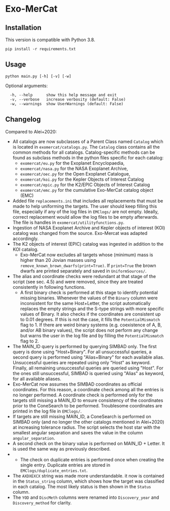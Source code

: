 # Exo-MerCat

## Installation
This version is compatible with Python 3.8.

```pip install -r requirements.txt```

## Usage 
```python main.py [-h] [-v] [-w]```

Optional arguments:
```
  -h, --help      show this help message and exit
  -v, --verbose   increase verbosity (default: False)
  -w, --warnings  show UserWarnings (default: False)
```

## Changelog
Compared to Alei+2020:

- All catalogs are now subclasses of a Parent Class named `Catalog` which is located in `exomercat/catalogs.py`. The `Catalog` class contains all the common methods for all catalogs. Catalog-specific methods can be found as subclass methods in the python files specific for each catalog:
  - `exomercat/eu.py` for the Exoplanet Encyclopaedia,
  - `exomercat/nasa.py` for the NASA Exoplanet Archive, 
  - `exomercat/oec.py` for the Open Exoplanet Catalogue, 
  - `exomercat/koi.py` for the Kepler Objects of Interest Catalog
  - `exomercat/epic.py` for the K2/EPIC Objects of Interest Catalog
  - `exomercat/emc.py` for the cumulative Exo-MerCat catalog object (EMC)
- Added file `replacements.ini` that includes all replacements that must be made to help uniforming the targets. The user should keep filling this file, especially if any of the log files in `EMClogs/` are not empty. Ideally, correct replacement would allow the log files to be empty afterwards. The file is handles in `exomercat/utilityfunctions.py`.
- Ingestion of NASA Exoplanet Archive and Kepler objects of interest (KOI) catalog was changed from the source. Exo-Mercat was adapted accordingly. 
- The K2 objects of interest (EPIC) catalog was ingested in addition to the KOI catalog.
  - Exo-MerCat now excludes all targets whose (minimum) mass is higher than 20 Jovian masses using `remove_known_brown_dwarfs(print=True)`. If `print=True` the brown dwarfs are printed separately and saved in `UniformSources/`.
- The alias and coordinate checks were redundant at that stage of the script (see sec. 4.5) and were removed, since they are treated consistently in following functions.
  - A first binary check is performed at this stage to identify potential missing binaries. Whenever the values of the `Binary` column were inconsistent for the same Host+Letter, the script automatically replaces the empty strings and the S-type strings with more specific values of Binary. It also checks if the coordinates are consistent up to 0.01 degrees. If this is not the case, it fills the `PotentialMismatch` flag to 1. If there are weird binary systems (e.g. coexistence of A, B, and/or AB binary values), the script does not perform any change but warns the user in the log file and by filling the `PotentialMismatch` flag to 2.
- The MAIN_ID query is performed by querying SIMBAD only. The first query is done using "Host+Binary". For all unsuccessful queries, a second query is performed using "Alias+Binary" for each available alias. Unsuccessful queries are repeated using only "Host" as keyword. Finally, all remaining unsuccessful queries are queried using "Host". For the ones still unsuccessful, SIMBAD is queried using "Alias" as keyword, for all available aliases. 
- Exo-MerCat now assumes the SIMBAD coordinates as official coordinates. For this reason, a coordinate check among all the entries is no longer performed. A coordinate check is performed only for the targets still missing a MAIN_ID to ensure consistency of the coordinates prior to the ConeSearch to be performed. Troublesome coordinates are printed in the log file in `EMClogs/`.
- If targets are still missing MAIN_ID, a ConeSearch is performed on SIMBAD only (and no longer the other catalogs mentioned in Alei+2020) at increasing tolerance radius. The script selects the host star with the smallest angular separation and saves the value in the column `angular_separation`.
- A second check on the binary value is performed on MAIN_ID + Letter. It is used the same way as previously described.
- - The check on duplicate entries is performed once when creating the single entry. Duplicate entries are stored in `EMClogs/duplicate_entries.txt`. 
- The `AXDXEXCX` string was made more understandable. it now is contained in the `Status_string` column, which shows how the target was classified in each catalog. The most likely status is then shown in the `Status` column.
- The `YOD` and `DiscMeth` columns were renamed into `Discovery_year` and `Discovery_method` for clarity.